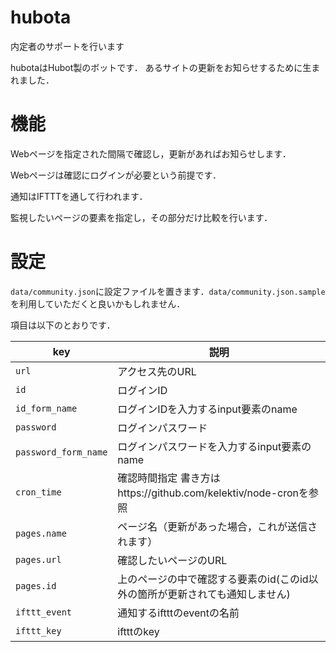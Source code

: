 # hubota

内定者のサポートを行います

hubotaはHubot製のボットです．
あるサイトの更新をお知らせするために生まれました．

# 機能

Webページを指定された間隔で確認し，更新があればお知らせします．

Webページは確認にログインが必要という前提です．

通知はIFTTTを通して行われます．

監視したいページの要素を指定し，その部分だけ比較を行います．

# 設定

`data/community.json`に設定ファイルを置きます．`data/community.json.sample`を利用していただくと良いかもしれません．

項目は以下のとおりです．

| key | 説明 |
| --- | --- |
| `url` | アクセス先のURL |
| `id` | ログインID |
| `id_form_name` | ログインIDを入力するinput要素のname |
| `password` | ログインパスワード |
| `password_form_name` | ログインパスワードを入力するinput要素のname |
| `cron_time` | 確認時間指定 書き方はhttps://github.com/kelektiv/node-cronを参照 |
| `pages.name` | ページ名（更新があった場合，これが送信されます） |
| `pages.url` | 確認したいページのURL |
| `pages.id` | 上のページの中で確認する要素のid(このid以外の箇所が更新されても通知しません) |
| `ifttt_event` | 通知するiftttのeventの名前 |
| `ifttt_key` | iftttのkey |
